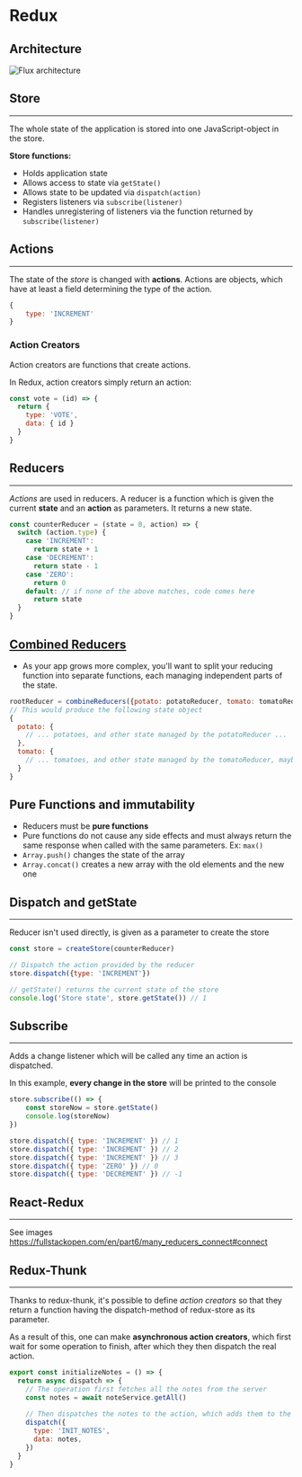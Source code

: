 # Redux

## Architecture

![Flux architecture](https://facebook.github.io/flux/img/overview/flux-simple-f8-diagram-explained-1300w.png)

## Store
---

The whole state of the application is stored into one JavaScript-object in the store.

**Store functions:**
- Holds application state
- Allows access to state via `getState()`
- Allows state to be updated via `dispatch(action)`
- Registers listeners via `subscribe(listener)`
- Handles unregistering of listeners via the function returned by `subscribe(listener)`

## Actions
---
The state of the *store* is changed with **actions**. Actions are objects, which have at least a field determining the type of the action.
```js
{
    type: 'INCREMENT'
}
```

### Action Creators

Action creators are functions that create actions.

In Redux, action creators simply return an action:
```js
const vote = (id) => {
  return {
    type: 'VOTE',
    data: { id }
  }
}
```

## Reducers
---
*Actions* are used in reducers.
A reducer is a function which is given the current **state** and an **action** as parameters. It returns a new state.

```js
const counterReducer = (state = 0, action) => {
  switch (action.type) {
    case 'INCREMENT':
      return state + 1
    case 'DECREMENT':
      return state - 1
    case 'ZERO':
      return 0
    default: // if none of the above matches, code comes here
      return state
  }
}
```
## [Combined Reducers](https://redux.js.org/api/combinereducers#combinereducersreducers)
- As your app grows more complex, you'll want to split your reducing function into separate functions, each managing independent parts of the state.
```js
rootReducer = combineReducers({potato: potatoReducer, tomato: tomatoReducer})
// This would produce the following state object
{
  potato: {
    // ... potatoes, and other state managed by the potatoReducer ...
  },
  tomato: {
    // ... tomatoes, and other state managed by the tomatoReducer, maybe some nice sauce? ...
  }
}
```

**Pure Functions and immutability**
---
- Reducers must be **pure functions**
- Pure functions do not cause any side effects and must always return the same response when called with the same parameters. Ex: `max()`
- `Array.push()` changes the state of the array
- `Array.concat()` creates a new array with the old elements and the new one

## Dispatch and getState
---
Reducer isn't used directly, is given as a parameter to create the store
```js
const store = createStore(counterReducer)

// Dispatch the action provided by the reducer
store.dispatch({type: 'INCREMENT'})

// getState() returns the current state of the store
console.log('Store state', store.getState()) // 1
```

## Subscribe
---
Adds a change listener which will be called any time an action is dispatched.

In this example, **every change in the store** will be printed to the console
```javascript
store.subscribe(() => {    
    const storeNow = store.getState()
    console.log(storeNow)
})

store.dispatch({ type: 'INCREMENT' }) // 1
store.dispatch({ type: 'INCREMENT' }) // 2
store.dispatch({ type: 'INCREMENT' }) // 3
store.dispatch({ type: 'ZERO' }) // 0
store.dispatch({ type: 'DECREMENT' }) // -1
```

## React-Redux
---
See images https://fullstackopen.com/en/part6/many_reducers_connect#connect


## Redux-Thunk
---

Thanks to redux-thunk, it's possible to define *action creators* so that they return a function having the dispatch-method of redux-store as its parameter.

As a result of this, one can make **asynchronous action creators**, which first wait for some operation to finish, after which they then dispatch the real action.

```js
export const initializeNotes = () => {
  return async dispatch => {
    // The operation first fetches all the notes from the server
    const notes = await noteService.getAll()
    
    // Then dispatches the notes to the action, which adds them to the store.
    dispatch({
      type: 'INIT_NOTES',
      data: notes,
    })
  }
}
```